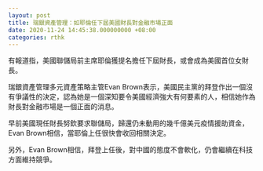 ```yaml
---
layout: post
title: 瑞銀資產管理：如耶倫任下屆美國財長對金融市場正面
date: 2020-11-24 14:45:38.000000000 +08:00
categories: rthk
---
```


有報道指，美國聯儲局前主席耶倫獲提名擔任下屆財長，或會成為美國首位女財長。

瑞銀資產管理多元資產策略主管Evan Brown表示，美國民主黨的拜登作出一個沒有爭議性的決定，認為她是一個深知要令美國經濟強大有何要素的人，相信她作為財長對金融市場是一個正面的消息。

早前美國現任財長努欽要求聯儲局，歸還仍未動用的幾千億美元疫情援助資金，Evan Brown相信，當耶倫上任很快會收回相關決定。

另外，Evan Brown相信，拜登上任後，對中國的態度不會軟化，仍會繼續在科技方面維持競爭。
